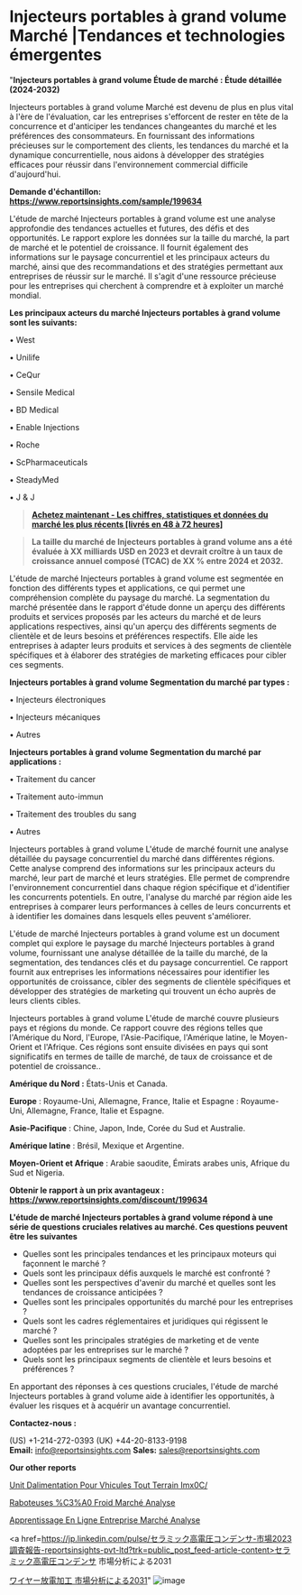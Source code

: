 # Injecteurs portables à grand volume Marché |Tendances et technologies émergentes

"<strong>Injecteurs portables à grand volume Étude de marché : Étude détaillée (2024-2032)</strong>

Injecteurs portables à grand volume Marché est devenu de plus en plus vital à l'ère de l'évaluation, car les entreprises s'efforcent de rester en tête de la concurrence et d'anticiper les tendances changeantes du marché et les préférences des consommateurs. En fournissant des informations précieuses sur le comportement des clients, les tendances du marché et la dynamique concurrentielle, nous aidons à développer des stratégies efficaces pour réussir dans l'environnement commercial difficile d'aujourd'hui.

<strong>Demande d'échantillon: <a href=https://www.reportsinsights.com/sample/199634>https://www.reportsinsights.com/sample/199634</a></strong>

L'étude de marché Injecteurs portables à grand volume est une analyse approfondie des tendances actuelles et futures, des défis et des opportunités. Le rapport explore les données sur la taille du marché, la part de marché et le potentiel de croissance. Il fournit également des informations sur le paysage concurrentiel et les principaux acteurs du marché, ainsi que des recommandations et des stratégies permettant aux entreprises de réussir sur le marché. Il s'agit d'une ressource précieuse pour les entreprises qui cherchent à comprendre et à exploiter un marché mondial.

<strong>Les principaux acteurs du marché Injecteurs portables à grand volume sont les suivants:</strong>

• West

• Unilife

• CeQur

• Sensile Medical

• BD Medical

• Enable Injections

• Roche

• ScPharmaceuticals

• SteadyMed

• J & J
<blockquote><a href=https://www.reportsinsights.com/buynow/199634><span style=text-decoration: underline;><strong>Achetez maintenant - Les chiffres, statistiques et données du marché les plus récents [livrés en 48 à 72 heures]</strong></span></a></blockquote>
<blockquote><span style=text-decoration: underline;><strong>La taille du marché de Injecteurs portables à grand volume ans a été évaluée à XX milliards USD en 2023 et devrait croître à un taux de croissance annuel composé (TCAC) de XX % entre 2024 et 2032.</strong></span></blockquote>
L'étude de marché Injecteurs portables à grand volume est segmentée en fonction des différents types et applications, ce qui permet une compréhension complète du paysage du marché. La segmentation du marché présentée dans le rapport d'étude donne un aperçu des différents produits et services proposés par les acteurs du marché et de leurs applications respectives, ainsi qu'un aperçu des différents segments de clientèle et de leurs besoins et préférences respectifs. Elle aide les entreprises à adapter leurs produits et services à des segments de clientèle spécifiques et à élaborer des stratégies de marketing efficaces pour cibler ces segments.

<strong>Injecteurs portables à grand volume Segmentation du marché par types :</strong>

• Injecteurs électroniques

• Injecteurs mécaniques

• Autres

<strong>Injecteurs portables à grand volume Segmentation du marché par applications :</strong>

• Traitement du cancer

• Traitement auto-immun

• Traitement des troubles du sang

• Autres

Injecteurs portables à grand volume L'étude de marché fournit une analyse détaillée du paysage concurrentiel du marché dans différentes régions. Cette analyse comprend des informations sur les principaux acteurs du marché, leur part de marché et leurs stratégies. Elle permet de comprendre l'environnement concurrentiel dans chaque région spécifique et d'identifier les concurrents potentiels. En outre, l'analyse du marché par région aide les entreprises à comparer leurs performances à celles de leurs concurrents et à identifier les domaines dans lesquels elles peuvent s'améliorer.

L'étude de marché Injecteurs portables à grand volume est un document complet qui explore le paysage du marché Injecteurs portables à grand volume, fournissant une analyse détaillée de la taille du marché, de la segmentation, des tendances clés et du paysage concurrentiel. Ce rapport fournit aux entreprises les informations nécessaires pour identifier les opportunités de croissance, cibler des segments de clientèle spécifiques et développer des stratégies de marketing qui trouvent un écho auprès de leurs clients cibles.

Injecteurs portables à grand volume L'étude de marché couvre plusieurs pays et régions du monde. Ce rapport couvre des régions telles que l'Amérique du Nord, l'Europe, l'Asie-Pacifique, l'Amérique latine, le Moyen-Orient et l'Afrique. Ces régions sont ensuite divisées en pays qui sont significatifs en termes de taille de marché, de taux de croissance et de potentiel de croissance..

<strong>Amérique du Nord :</strong> États-Unis et Canada.

<strong>Europe</strong> : Royaume-Uni, Allemagne, France, Italie et Espagne : Royaume-Uni, Allemagne, France, Italie et Espagne.

<strong>Asie-Pacifique</strong> : Chine, Japon, Inde, Corée du Sud et Australie.

<strong>Amérique latine</strong> : Brésil, Mexique et Argentine.

<strong>Moyen-Orient et Afrique</strong> : Arabie saoudite, Émirats arabes unis, Afrique du Sud et Nigeria.

<strong>Obtenir le rapport à un prix avantageux : <a href=https://www.reportsinsights.com/discount/199634>https://www.reportsinsights.com/discount/199634</a></strong>

<strong>L'étude de marché Injecteurs portables à grand volume répond à une série de questions cruciales relatives au marché. Ces questions peuvent être les suivantes</strong>
<ul>
  <li>Quelles sont les principales tendances et les principaux moteurs qui façonnent le marché ?</li>
  <li>Quels sont les principaux défis auxquels le marché est confronté ?</li>
  <li>Quelles sont les perspectives d'avenir du marché et quelles sont les tendances de croissance anticipées ?</li>
  <li>Quelles sont les principales opportunités du marché pour les entreprises ?</li>
  <li>Quels sont les cadres réglementaires et juridiques qui régissent le marché ?</li>
  <li>Quelles sont les principales stratégies de marketing et de vente adoptées par les entreprises sur le marché ?</li>
  <li>Quels sont les principaux segments de clientèle et leurs besoins et préférences ?</li>
</ul>
En apportant des réponses à ces questions cruciales, l'étude de marché Injecteurs portables à grand volume aide à identifier les opportunités, à évaluer les risques et à acquérir un avantage concurrentiel.

<strong>Contactez-nous :</strong>

(US) +1-214-272-0393
(UK) +44-20-8133-9198
<strong>Email:</strong> <a>info@reportsinsights.com</a>
<strong>Sales:</strong> <a>sales@reportsinsights.com</a>

<strong>Our other reports</strong>

<a href=https://www.linkedin.com/pulse/unit%C3%A9-dalimentation-pour-v%C3%A9hicules-tout-terrain-imx0c/>Unit Dalimentation Pour Vhicules Tout Terrain Imx0C/</a>

<a href=https://www.linkedin.com/pulse/raboteuses-%C3%A0-froid-march%C3%A9-analyse-des-parts-f7cpf/>Raboteuses %C3%A0 Froid Marché Analyse</a>

<a href=https://www.linkedin.com/pulse/apprentissage-en-ligne-entreprise-march%C3%A9-2024-f3fjf/>Apprentissage En Ligne Entreprise Marché Analyse</a>

<a href=https://jp.linkedin.com/pulse/セラミック高電圧コンデンサ-市場2023調査報告-reportsinsights-pvt-ltd?trk=public_post_feed-article-content>セラミック高電圧コンデンサ 市場分析による2031</a>

<a href=https://www.linkedin.com/pulse/ワイヤー放電加工-市場types別エンドユーザー別の新しい分析レポート-reports-insights-expert/>ワイヤー放電加工 市場分析による2031</a>"
![image](https://github.com/daminid12/RIresearchers/assets/158430485/0ae8bb4d-c491-4ecc-bab7-7bf372f6e697)
